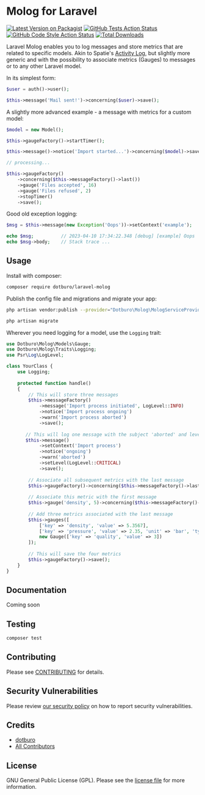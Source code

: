 # Molog for Laravel

[![Latest Version on Packagist](https://img.shields.io/packagist/v/dotburo/laravel-molog.svg?style=flat-square)](https://packagist.org/packages/dotburo/laravel-molog)
[![GitHub Tests Action Status](https://img.shields.io/github/workflow/status/dotburo/laravel-molog/run-tests?label=tests)](https://github.com/dotburo/laravel-molog/actions?query=workflow%3Arun-tests+branch%3Amain)
[![GitHub Code Style Action Status](https://img.shields.io/github/workflow/status/dotburo/laravel-molog/Check%20&%20fix%20styling?label=code%20style)](https://github.com/dotburo/laravel-molog/actions?query=workflow%3A"Check+%26+fix+styling"+branch%3Amain)
[![Total Downloads](https://img.shields.io/packagist/dt/dotburo/laravel-molog.svg?style=flat-square)](https://packagist.org/packages/dotburo/laravel-molog)

Laravel Molog enables you to log messages and store metrics that are related to specific models. Akin to Spatie's 
[Activity Log](https://github.com/spatie/laravel-activitylog), but slightly more generic and with the possibility to
associate metrics (Gauges) to messages or to any other Laravel model.

In its simplest form:
```php
$user = auth()->user();

$this->message('Mail sent!')->concerning($user)->save();
```

A slightly more advanced example - a message with metrics for a custom model:
```php
$model = new Model();

$this->gaugeFactory()->startTimer();

$this->message()->notice('Import started...')->concerning($model)->save();

// processing...

$this->gaugeFactory()
    ->concerning($this->messageFactory()->last())
    ->gauge('Files accepted', 16)
    ->gauge('Files refused', 2)
    ->stopTimer()
    ->save();
```

Good old exception logging:
```php
$msg = $this->message(new Exception('Oops'))->setContext('example');

echo $msg;          // 2023-04-10 17:34:22.348 [debug] [example] Oops
echo $msg->body;    // Stack trace ...
```


## Usage
Install with composer:
```bash
composer require dotburo/laravel-molog
```

Publish the config file and migrations and migrate your app:
```bash
php artisan vendor:publish --provider="Dotburo\Molog\MologServiceProvider"

php artisan migrate
```

Wherever you need logging for a model, use the `Logging` trait:
```php
use Dotburo\Molog\Models\Gauge;
use Dotburo\Molog\Traits\Logging;
use Psr\Log\LogLevel;

class YourClass {
    use Logging;
    
    protected function handle()
    {
        // This will store three messages
        $this->messageFactory()
            ->message('Import process initiated', LogLevel::INFO)
            ->notice('Import process ongoing')
            ->warn('Import process aborted')
            ->save();
        
       // This will log one message with the subject 'aborted' and level critical
       $this->message()
            ->setContext('Import process')
            ->notice('ongoing')
            ->warn('aborted')
            ->setLevel(LogLevel::CRITICAL)
            ->save();
        
        // Associate all subsequent metrics with the last message
        $this->gaugeFactory()->concerning($this->messageFactory()->last());
        
        // Associate this metric with the first message
        $this->gauge('density', 5)->concerning($this->messageFactory()->first())->save();
        
        // Add three metrics associated with the last message
        $this->gauges([
            ['key' => 'density', 'value' => 5.3567],
            ['key' => 'pressure', 'value' => 2.35, 'unit' => 'bar', 'type' => 'int'],
            new Gauge(['key' => 'quality', 'value' => 3])
        ]);
        
        // This will save the four metrics
        $this->gaugeFactory()->save();
    }
}
```


## Documentation
Coming soon


## Testing

```bash
composer test
```

## Contributing

Please see [CONTRIBUTING](.github/CONTRIBUTING.md) for details.

## Security Vulnerabilities

Please review [our security policy](../../security/policy) on how to report security vulnerabilities.

## Credits

- [dotburo](https://github.com/dotburo)
- [All Contributors](../../contributors)

## License

GNU General Public License (GPL). Please see the [license file](LICENSE.md) for more information.
